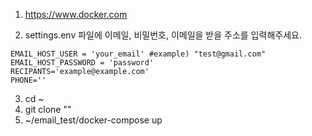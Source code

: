 
1. https://www.docker.com

2. settings.env 파일에 이메일, 비밀번호, 이메일을 받을 주소를 입력해주세요.
```
EMAIL_HOST_USER = 'your_email' #example) "test@gmail.com"
EMAIL_HOST_PASSWORD = 'password'
RECIPANTS='example@example.com'
PHONE=''
```

3. cd ~
4. git clone ""
5. ~/email_test/docker-compose up

    